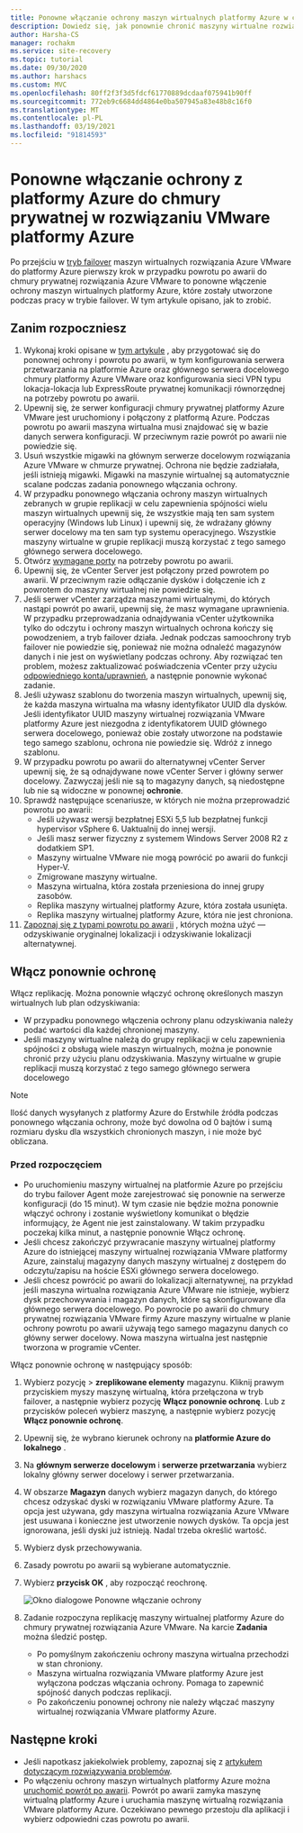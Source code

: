 ```yaml
---
title: Ponowne włączanie ochrony maszyn wirtualnych platformy Azure w chmurze prywatnej rozwiązania Azure VMware za pomocą Azure Site Recovery
description: Dowiedz się, jak ponownie chronić maszyny wirtualne rozwiązań VMware platformy Azure po przejściu do trybu failover na platformie Azure przy użyciu Azure Site Recovery.
author: Harsha-CS
manager: rochakm
ms.service: site-recovery
ms.topic: tutorial
ms.date: 09/30/2020
ms.author: harshacs
ms.custom: MVC
ms.openlocfilehash: 80ff2f3f3d5fdcf61770889dcdaaf075941b90ff
ms.sourcegitcommit: 772eb9c6684dd4864e0ba507945a83e48b8c16f0
ms.translationtype: MT
ms.contentlocale: pl-PL
ms.lasthandoff: 03/19/2021
ms.locfileid: "91814593"
---
```

# <a name="reprotect-from-azure-to-azure-vmware-solution-private-cloud"></a>Ponowne włączanie ochrony z platformy Azure do chmury prywatnej w rozwiązaniu VMware platformy Azure

Po przejściu w [tryb failover](avs-tutorial-failover.md) maszyn wirtualnych rozwiązania Azure VMware do platformy Azure pierwszy krok w przypadku powrotu po awarii do chmury prywatnej rozwiązania Azure VMware to ponowne włączenie ochrony maszyn wirtualnych platformy Azure, które zostały utworzone podczas pracy w trybie failover. W tym artykule opisano, jak to zrobić. 

## <a name="before-you-begin"></a>Zanim rozpoczniesz

1. Wykonaj kroki opisane w [tym artykule](vmware-azure-prepare-failback.md) , aby przygotować się do ponownej ochrony i powrotu po awarii, w tym konfigurowania serwera przetwarzania na platformie Azure oraz głównego serwera docelowego chmury platformy Azure VMware oraz konfigurowania sieci VPN typu lokacja-lokacja lub ExpressRoute prywatnej komunikacji równorzędnej na potrzeby powrotu po awarii.
2. Upewnij się, że serwer konfiguracji chmury prywatnej platformy Azure VMware jest uruchomiony i połączony z platformą Azure. Podczas powrotu po awarii maszyna wirtualna musi znajdować się w bazie danych serwera konfiguracji. W przeciwnym razie powrót po awarii nie powiedzie się.
3. Usuń wszystkie migawki na głównym serwerze docelowym rozwiązania Azure VMware w chmurze prywatnej. Ochrona nie będzie zadziałała, jeśli istnieją migawki.  Migawki na maszynie wirtualnej są automatycznie scalane podczas zadania ponownego włączania ochrony.
4. W przypadku ponownego włączania ochrony maszyn wirtualnych zebranych w grupie replikacji w celu zapewnienia spójności wielu maszyn wirtualnych upewnij się, że wszystkie mają ten sam system operacyjny (Windows lub Linux) i upewnij się, że wdrażany główny serwer docelowy ma ten sam typ systemu operacyjnego. Wszystkie maszyny wirtualne w grupie replikacji muszą korzystać z tego samego głównego serwera docelowego.
5. Otwórz [wymagane porty](vmware-azure-prepare-failback.md#ports-for-reprotectionfailback) na potrzeby powrotu po awarii.
6. Upewnij się, że vCenter Server jest połączony przed powrotem po awarii. W przeciwnym razie odłączanie dysków i dołączenie ich z powrotem do maszyny wirtualnej nie powiedzie się.
7. Jeśli serwer vCenter zarządza maszynami wirtualnymi, do których nastąpi powrót po awarii, upewnij się, że masz wymagane uprawnienia. W przypadku przeprowadzania odnajdywania vCenter użytkownika tylko do odczytu i ochrony maszyn wirtualnych ochrona kończy się powodzeniem, a tryb failover działa. Jednak podczas samoochrony tryb failover nie powiedzie się, ponieważ nie można odnaleźć magazynów danych i nie jest on wyświetlany podczas ochrony. Aby rozwiązać ten problem, możesz zaktualizować poświadczenia vCenter przy użyciu [odpowiedniego konta/uprawnień](avs-tutorial-prepare-avs.md#prepare-an-account-for-automatic-discovery), a następnie ponownie wykonać zadanie. 
8. Jeśli używasz szablonu do tworzenia maszyn wirtualnych, upewnij się, że każda maszyna wirtualna ma własny identyfikator UUID dla dysków. Jeśli identyfikator UUID maszyny wirtualnej rozwiązania VMware platformy Azure jest niezgodna z identyfikatorem UUID głównego serwera docelowego, ponieważ obie zostały utworzone na podstawie tego samego szablonu, ochrona nie powiedzie się. Wdróż z innego szablonu.
9. W przypadku powrotu po awarii do alternatywnej vCenter Server upewnij się, że są odnajdywane nowe vCenter Server i główny serwer docelowy. Zazwyczaj jeśli nie są to magazyny danych, są niedostępne lub nie są widoczne w ponownej **ochronie**.
10. Sprawdź następujące scenariusze, w których nie można przeprowadzić powrotu po awarii:
    - Jeśli używasz wersji bezpłatnej ESXi 5,5 lub bezpłatnej funkcji hypervisor vSphere 6. Uaktualnij do innej wersji.
    - Jeśli masz serwer fizyczny z systemem Windows Server 2008 R2 z dodatkiem SP1.
    - Maszyny wirtualne VMware nie mogą powrócić po awarii do funkcji Hyper-V.
    - Zmigrowane maszyny wirtualne.
    - Maszyna wirtualna, która została przeniesiona do innej grupy zasobów.
    - Replika maszyny wirtualnej platformy Azure, która została usunięta.
    - Replika maszyny wirtualnej platformy Azure, która nie jest chroniona.
10. [Zapoznaj się z typami powrotu po awarii](concepts-types-of-failback.md) , których można użyć — odzyskiwanie oryginalnej lokalizacji i odzyskiwanie lokalizacji alternatywnej.


## <a name="enable-reprotection"></a>Włącz ponownie ochronę

Włącz replikację. Można ponownie włączyć ochronę określonych maszyn wirtualnych lub plan odzyskiwania:

- W przypadku ponownego włączenia ochrony planu odzyskiwania należy podać wartości dla każdej chronionej maszyny.
- Jeśli maszyny wirtualne należą do grupy replikacji w celu zapewnienia spójności z obsługą wiele maszyn wirtualnych, można je ponownie chronić przy użyciu planu odzyskiwania. Maszyny wirtualne w grupie replikacji muszą korzystać z tego samego głównego serwera docelowego

>[!NOTE]
>Ilość danych wysyłanych z platformy Azure do Erstwhile źródła podczas ponownego włączania ochrony, może być dowolna od 0 bajtów i sumą rozmiaru dysku dla wszystkich chronionych maszyn, i nie może być obliczana.

### <a name="before-you-start"></a>Przed rozpoczęciem

- Po uruchomieniu maszyny wirtualnej na platformie Azure po przejściu do trybu failover Agent może zarejestrować się ponownie na serwerze konfiguracji (do 15 minut). W tym czasie nie będzie można ponownie włączyć ochrony i zostanie wyświetlony komunikat o błędzie informujący, że Agent nie jest zainstalowany. W takim przypadku poczekaj kilka minut, a następnie ponownie Włącz ochronę.
- Jeśli chcesz zakończyć przywracanie maszyny wirtualnej platformy Azure do istniejącej maszyny wirtualnej rozwiązania VMware platformy Azure, zainstaluj magazyny danych maszyny wirtualnej z dostępem do odczytu/zapisu na hoście ESXi głównego serwera docelowego.
- Jeśli chcesz powrócić po awarii do lokalizacji alternatywnej, na przykład jeśli maszyna wirtualna rozwiązania Azure VMware nie istnieje, wybierz dysk przechowywania i magazyn danych, które są skonfigurowane dla głównego serwera docelowego. Po powrocie po awarii do chmury prywatnej rozwiązania VMware firmy Azure maszyny wirtualne w planie ochrony powrotu po awarii używają tego samego magazynu danych co główny serwer docelowy. Nowa maszyna wirtualna jest następnie tworzona w programie vCenter.

Włącz ponownie ochronę w następujący sposób:

1. Wybierz pozycję  >  **zreplikowane elementy** magazynu. Kliknij prawym przyciskiem myszy maszynę wirtualną, która przełączona w tryb failover, a następnie wybierz pozycję **Włącz ponownie ochronę**. Lub z przycisków poleceń wybierz maszynę, a następnie wybierz pozycję **Włącz ponownie ochronę**.
2. Upewnij się, że wybrano kierunek ochrony na **platformie Azure do lokalnego** .
3. Na **głównym serwerze docelowym** i **serwerze przetwarzania** wybierz lokalny główny serwer docelowy i serwer przetwarzania.  
4. W obszarze **Magazyn** danych wybierz magazyn danych, do którego chcesz odzyskać dyski w rozwiązaniu VMware platformy Azure. Ta opcja jest używana, gdy maszyna wirtualna rozwiązania Azure VMware jest usuwana i konieczne jest utworzenie nowych dysków. Ta opcja jest ignorowana, jeśli dyski już istnieją. Nadal trzeba określić wartość.
5. Wybierz dysk przechowywania.
6. Zasady powrotu po awarii są wybierane automatycznie.
7. Wybierz **przycisk OK** , aby rozpocząć reochronę.

    ![Okno dialogowe Ponowne włączanie ochrony](./media/vmware-azure-reprotect/reprotectinputs.png)
    
8. Zadanie rozpoczyna replikację maszyny wirtualnej platformy Azure do chmury prywatnej rozwiązania Azure VMware. Na karcie **Zadania** można śledzić postęp.
    - Po pomyślnym zakończeniu ochrony maszyna wirtualna przechodzi w stan chroniony.
    - Maszyna wirtualna rozwiązania VMware platformy Azure jest wyłączona podczas włączania ochrony. Pomaga to zapewnić spójność danych podczas replikacji.
    - Po zakończeniu ponownej ochrony nie należy włączać maszyny wirtualnej rozwiązania VMware platformy Azure.
   

## <a name="next-steps"></a>Następne kroki

- Jeśli napotkasz jakiekolwiek problemy, zapoznaj się z [artykułem dotyczącym rozwiązywania problemów](vmware-azure-troubleshoot-failback-reprotect.md).
- Po włączeniu ochrony maszyn wirtualnych platformy Azure można [uruchomić powrót po awarii](avs-tutorial-failback.md). Powrót po awarii zamyka maszynę wirtualną platformy Azure i uruchamia maszynę wirtualną rozwiązania VMware platformy Azure. Oczekiwano pewnego przestoju dla aplikacji i wybierz odpowiedni czas powrotu po awarii.



